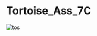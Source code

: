 # Tortoise_Ass_7C
![tos](https://user-images.githubusercontent.com/74202040/181904039-844e6256-cc48-49af-8e22-0bca7c0273d8.png)
